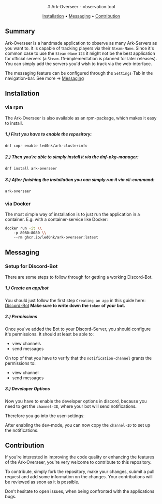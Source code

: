 <center>
# Ark-Overseer - observation tool

[Installation](#-installation)
•
[Messaging](#-messaging)
•
[Contribution](#-contribution)
</center>




## Summary

Ark-Overseer is a handmade application to observe as many Ark-Servers as you want to.
It is capable of tracking players via their `Steam-Name`. Since it's common case to use
the `Steam-Name` `123` it might not be the best application for official servers (a `Steam-ID`-implementation is planned for later releases).
You can simply add the servers you'd wish to track via the web-interface.

The messaging feature can be configured through the `Settings`-Tab in the navigation-bar.
See more -> [Messaging](#-messaging)

## Installation

### via rpm

The Ark-Overseer is also available as an rpm-package, which makes it easy to install.

##### 1.) First you have to enable the repository:

```sh 
dnf copr enable led0nk/ark-clusterinfo
```

##### 2.) Then you're able to simply install it via the dnf-pkg-manager:

```sh 
dnf install ark-overseer
```

##### 3.) After finishing the installation you can simply run it via cli-command:

```sh 
ark-overseer
```

### via Docker

The most simple way of installation is to just run the application in a container.
E.g. with a container-service like Docker:

```sh 
docker run -it \\
    -p 8080:8080 \\
    --rm ghcr.io/led0nk/ark-overseer:latest
```

## Messaging 

### Setup for Discord-Bot

There are some steps to follow through for getting a working Discord-Bot.

##### 1.) Create an app/bot

You should just follow the first step `Creating an app` in this guide here:
[Discord-Bot](https://discord.com/developers/docs/quick-start/getting-started)
**Make sure to write down the `token` of your bot.**

##### 2.) Permissions

Once you've added the Bot to your Discord-Server, you should configure it's permissions.
It should at least be able to:
  - view channels
  - send messages

On top of that you have to verify that the `notification-channel` grants the 
permissions to:
  - view channel
  - send messages

##### 3.) Developer Options

Now you have to enable the developer options in discord, because you need to
get the `channel-ID`, where your bot will send notifications.

Therefore you go into the user-settings:

After enabling the dev-mode, you can now copy the `channel-ID` to set up the notifications.

## Contribution

If you're interested in improving the code quality or enhancing the features of
the Ark-Overseer, you're very welcome to contribute to this repository.

To contribute, simply fork the repository, make your changes, submit a pull request
and add some information on the changes. Your contributions will be reviewed as
soon as it is possible.

Don't hesitate to open issues, when being confronted with the applications bugs.

